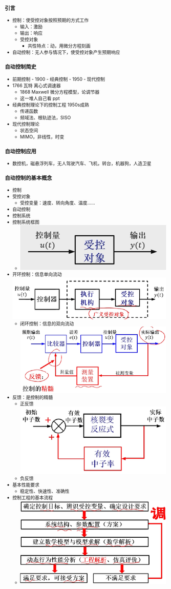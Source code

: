 ### 引言

- 控制：使受控对象按照预期的方式工作
	- 输入：激励
	- 输出：响应
	- 受控对象
		- 共性特点：动，用微分方程刻画
- 自动控制：无人参与情况下，使受控对象产生预期响应

### 自动控制简史

- 前期控制 - 1900 - 经典控制 - 1950 - 现代控制
- 1766 瓦特 离心式调速器
	- 1868 Maxwell 微分方程模型，论调节器
	- 这一堆人自己看 ppt
- 经典控制理论下的控制工程 1950s成熟
	- 传递函数
	- 频域法、根轨迹法，SISO
- 现代控制理论
	- 状态空间 
	- MIMO，非线性，时变

### 自动控制应用

- 数控机，磁悬浮列车，无人驾驶汽车、飞机，转台，机器狗，人造卫星

### 自动控制的基本概念

- 控制
- 受控对象
	- 受控变量：速度、转向角度、温度……
- 自动控制
- 控制系统
- 控制系统框图
	- ![image-20220909111133879](attachments/image-20220909111133879.png)
- 开环控制：信息单向流动![image-20220909111222492](attachments/image-20220909111222492.png)
	- 闭环控制：信息的双向流动![image-20220909111245341](attachments/image-20220909111245341.png)
- 反馈：是控制的精髓
	- 正反馈![image-20220909111449508](attachments/image-20220909111449508.png)
	- 负反馈
- 基本性能要求
	- 稳定性、快速性、准确性
- 控制工程的基本流程
	- ![image-20220909111954057](attachments/image-20220909111954057.png)